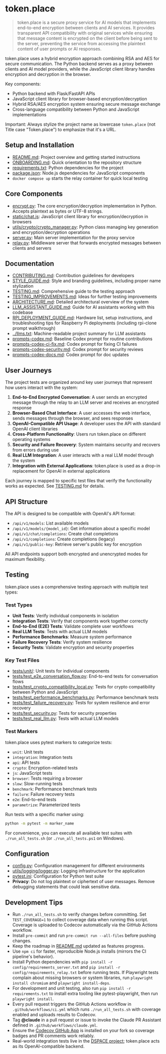 # token.place

> token.place is a secure proxy service for AI models that implements end-to-end encryption between clients and AI services. It provides transparent API compatibility with original services while ensuring that message content is encrypted on the client before being sent to the server, preventing the service from accessing the plaintext content of user prompts or AI responses.

token.place uses a hybrid encryption approach combining RSA and AES for secure communication. The Python backend serves as a proxy between clients and AI model providers, while the JavaScript client library handles encryption and decryption in the browser.

Key components:
- Python backend with Flask/FastAPI APIs
- JavaScript client library for browser-based encryption/decryption
- Hybrid RSA/AES encryption system ensuring secure message exchange
- Cross-language compatibility between Python and JavaScript implementations

Important: Always stylize the project name as lowercase `token.place` (not Title case "Token.place") to emphasize that it's a URL.

## Setup and Installation

- [README.md](../README.md): Project overview and getting started instructions
- [ONBOARDING.md](ONBOARDING.md): Quick orientation to the repository structure
- [requirements.txt](../requirements.txt): Python dependencies for the project
- [package.json](../package.json): Node.js dependencies for JavaScript components
- `docker compose up` starts the relay container for quick local testing

## Core Components

- [encrypt.py](../encrypt.py): The core encryption/decryption implementation in Python. Accepts
  plaintext as bytes or UTF-8 strings.
- [static/chat.js](../static/chat.js): JavaScript client library for encryption/decryption in browsers
- [utils/crypto/crypto_manager.py](../utils/crypto/crypto_manager.py): Python class managing key generation and encryption/decryption operations
- [server.py](../server.py): Main server implementation for the proxy service
- [relay.py](../relay.py): Middleware server that forwards encrypted messages between clients and servers

## Documentation

- [CONTRIBUTING.md](../CONTRIBUTING.md): Contribution guidelines for developers
- [STYLE_GUIDE.md](STYLE_GUIDE.md): Style and branding guidelines, including proper name stylization
- [TESTING.md](TESTING.md): Comprehensive guide to the testing approach
- [TESTING_IMPROVEMENTS.md](TESTING_IMPROVEMENTS.md): Ideas for further testing improvements
- [ARCHITECTURE.md](ARCHITECTURE.md): Detailed architectural overview of the system
- [LLM_ASSISTANT_GUIDE.md](LLM_ASSISTANT_GUIDE.md): Guide for AI assistants working with this codebase
- [RPI_DEPLOYMENT_GUIDE.md](RPI_DEPLOYMENT_GUIDE.md#bill-of-materials): Hardware list, setup instructions, and troubleshooting tips for Raspberry Pi deployments (including rpi-clone prompt walkthrough)
- [../llms.txt](../llms.txt): Machine-readable project summary for LLM assistants
- [prompts-codex.md](prompts-codex.md): Baseline Codex prompt for routine contributions
- [prompts-codex-ci-fix.md](prompts-codex-ci-fix.md): Codex prompt for fixing CI failures
- [prompts-codex-security.md](prompts-codex-security.md): Codex prompt for security reviews
- [prompts-codex-docs.md](prompts-codex-docs.md): Codex prompt for doc updates

## User Journeys

The project tests are organized around key user journeys that represent how users interact with the system:

1. **End-to-End Encrypted Conversation**: A user sends an encrypted message through the relay to an LLM server and receives an encrypted response
2. **Browser-Based Chat Interface**: A user accesses the web interface, sends messages through the browser, and sees responses
3. **OpenAI-Compatible API Usage**: A developer uses the API with standard OpenAI client libraries
4. **Cross-Platform Functionality**: Users run token.place on different operating systems
5. **Security and Failure Recovery**: System maintains security and recovers from errors during use
6. **Real LLM Integration**: A user interacts with a real LLM model through the system
7. **Integration with External Applications**: token.place is used as a drop-in replacement for OpenAI in external applications

Each journey is mapped to specific test files that verify the functionality works as expected. See [TESTING.md](TESTING.md) for details.

## API Structure

The API is designed to be compatible with OpenAI's API format:

- `/api/v1/models`: List available models
- `/api/v1/models/{model_id}`: Get information about a specific model
- `/api/v1/chat/completions`: Create chat completions
- `/api/v1/completions`: Create completions (legacy)
- `/api/v1/public-key`: Retrieve server's public key for encryption

All API endpoints support both encrypted and unencrypted modes for maximum flexibility.

## Testing

token.place uses a comprehensive testing approach with multiple test types:

### Test Types

- **Unit Tests**: Verify individual components in isolation
- **Integration Tests**: Verify that components work together correctly
- **End-to-End (E2E) Tests**: Validate complete user workflows
- **Real LLM Tests**: Tests with actual LLM models
- **Performance Benchmarks**: Measure system performance
- **Failure Recovery Tests**: Verify system resilience
- **Security Tests**: Validate encryption and security properties

### Key Test Files

- [tests/unit/](../tests/unit/): Unit tests for individual components
- [tests/test_e2e_conversation_flow.py](../tests/test_e2e_conversation_flow.py): End-to-end tests for conversation flows
- [tests/test_crypto_compatibility_local.py](../tests/test_crypto_compatibility_local.py): Tests for crypto compatibility between Python and JavaScript
- [tests/test_performance_benchmarks.py](../tests/test_performance_benchmarks.py): Performance benchmark tests
- [tests/test_failure_recovery.py](../tests/test_failure_recovery.py): Tests for system resilience and error recovery
- [tests/test_security.py](../tests/test_security.py): Tests for security properties
- [tests/test_real_llm.py](../tests/test_real_llm.py): Tests with actual LLM models

### Test Markers

token.place uses pytest markers to categorize tests:

- `unit`: Unit tests
- `integration`: Integration tests
- `api`: API tests
- `crypto`: Encryption-related tests
- `js`: JavaScript tests
- `browser`: Tests requiring a browser
- `slow`: Slow-running tests
- `benchmark`: Performance benchmark tests
- `failure`: Failure recovery tests
- `e2e`: End-to-end tests
- `parametrize`: Parameterized tests

Run tests with a specific marker using:
```bash
python -m pytest -m marker_name
```

For convenience, you can execute all available test suites with `./run_all_tests.sh` (or `./run_all_tests.ps1` on Windows).

## Configuration

- [config.py](../config.py): Configuration management for different environments
- [utils/logging/logger.py](../utils/logging/logger.py): Logging infrastructure for the application
- [pytest.ini](../pytest.ini): Configuration for Python test suite
- **Privacy**: Do not log plaintext or ciphertext of user messages. Remove debugging statements that could leak sensitive data.

## Development Tips

- Run `./run_all_tests.sh` to verify changes before committing. Set `TEST_COVERAGE=1` to collect coverage data when running this script. Coverage is uploaded to Codecov automatically via the GitHub Actions workflow.
- Install `pre-commit` and run `pre-commit run --all-files` before pushing changes.
- Keep the roadmap in [README.md](../README.md) updated as features progress.
- Use `npm ci` for faster, reproducible Node.js installs (mirrors the CI pipeline's behavior).
- Install Python dependencies with `pip install -r config/requirements_server.txt` and
  `pip install -r config/requirements_relay.txt` before running tests.
  If Playwright tests complain about missing browsers or system libraries,
  run `playwright install chromium` and `playwright install-deps`.
- For development and unit testing, also run `pip install -r requirements.txt` to install extra tooling like pytest-playwright, then run `playwright install`.
- Every pull request triggers the GitHub Actions workflow in `.github/workflows/ci.yml` which runs `./run_all_tests.sh` with coverage enabled and uploads results to Codecov.
- Tag **@claude** in a pull request or issue to invoke the Claude PR Assistant defined in `.github/workflows/claude.yml`.
- Ensure the [Codecov GitHub App](https://github.com/marketplace/codecov) is installed on your fork so coverage badges and PR comments work reliably.
- Real-world integration tests live in the [DSPACE project](https://github.com/democratizedspace/dspace); token.place acts as its OpenAI-compatible backend.
